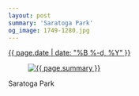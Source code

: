 ```yaml
---
layout: post
summary: 'Saratoga Park'
og_image: 1749-1280.jpg
---
```


<p>
 <time>
  <a href="/1749">
   {{ page.date | date: "%B %-d, %Y" }}
  </a>
 </time>
 <a href="/1749">
  <figure data-taken="2/16/2023">
   <img alt="{{ page.summary }}" sizes="(min-width: 700px) 50vw, calc(100vw - 2rem)" src="{{ site.assets_url }}/1749-640.jpg" srcset="{{ site.assets_url }}/1749-320.jpg 320w, {{ site.assets_url }}/1749-640.jpg 640w, {{ site.assets_url }}/1749-960.jpg 960w, {{ site.assets_url }}/1749-1280.jpg 1280w"/>
  </figure>
 </a>
 <span>
  Saratoga Park
 </span>
</p>

